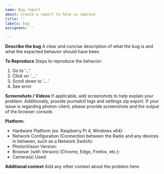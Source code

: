 ```yaml
---
name: Bug report
about: Create a report to help us improve
title: ''
labels: bug
assignees: ''

---
```


**Describe the bug**
A clear and concise description of what the bug is and what the expected behavior should have been.

**To Reproduce**
Steps to reproduce the behavior:
1. Go to '...'
2. Click on '....'
3. Scroll down to '....'
4. See error

**Screenshots / Videos**
If applicable, add screenshots to help explain your problem. Additionally, provide journalctl logs and settings zip export. If your issue is regarding photon-client, please provide screenshots and the output of the browser console.

**Platform:**
 - Hardware Platform (ex. Raspberry Pi 4, Windows x64):
 - Network Configuration (Connection between the Radio and any devices in between, such as a Network Switch):
 - PhotonVision Version:
 - Browser (with Version) (Chrome, Edge, Firefox, etc.):
 - Camera(s) Used:

**Additional context**
Add any other context about the problem here.
